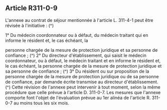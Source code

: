 ## Article R311-0-9

L'annexe au contrat de séjour mentionnée à l'article L. 311-4-1 peut être révisée à l'initiative : (^)


1° Du médecin coordonnateur ou à défaut, du médecin traitant qui en informe le résident et, le cas échéant, la

personne chargée de la mesure de protection juridique et sa personne de confiance ; (^)
2° Du directeur d'établissement, qui saisit le médecin coordonnateur, ou à défaut, le médecin traitant et en
informe le résident et, le cas échéant, la personne chargée de la mesure de protection juridique et sa personne
de confiance ; (^)
3° Du résident ou sur proposition de la personne chargée de la mesure de protection juridique ou de sa
personne de confiance, par demande écrite transmise au directeur d'établissement. (^)
Cette révision de l'annexe peut intervenir à tout moment, selon la même procédure que celle prévue à l'article
D. 311-0-7. Les mesures que l'annexe comporte font l'objet de l'évaluation prévue au 1er alinéa de l'article R.
311-0-7 au moins tous les six mois.

